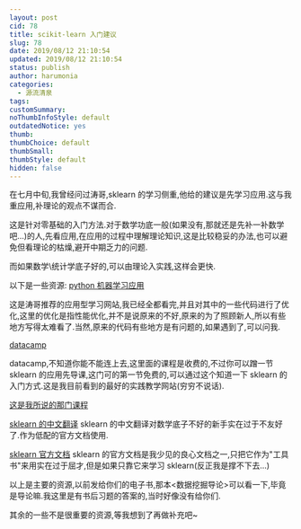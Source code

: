 ```yaml
---
layout: post
cid: 78
title: scikit-learn 入门建议
slug: 78
date: 2019/08/12 21:10:54
updated: 2019/08/12 21:10:54
status: publish
author: harumonia
categories:
  - 源流清泉
tags:
customSummary:
noThumbInfoStyle: default
outdatedNotice: yes
thumb:
thumbChoice: default
thumbSmall:
thumbStyle: default
hidden: false
---
```


在七月中旬,我曾经问过涛哥,sklearn 的学习侧重,他给的建议是先学习应用.这与我重应用,补理论的观点不谋而合.

这是针对零基础的入门方法.对于数学功底一般(如果没有,那就还是先补一补数学吧...)的人,先看应用,在应用的过程中理解理论知识,这是比较稳妥的办法,也可以避免但看理论的枯燥,避开中期乏力的问题.

而如果数学\统计学底子好的,可以由理论入实践,这样会更快.

以下是一些资源:
[python 机器学习应用](https://www.icourse163.org/learn/BIT-1001872001?tid=1001965001)

这是涛哥推荐的应用型学习网站,我已经全都看完,并且对其中的一些代码进行了优化,这里的优化是指性能优化,并不是说原来的不好,原来的为了照顾新人,所以有些地方写得太难看了.当然,原来的代码有些地方是有问题的,如果遇到了,可以问我.

[datacamp](https://www.datacamp.com)

datacamp,不知道你能不能连上去,这里面的课程是收费的,不过你可以蹭一节 sklearn 的应用先导课,这门可的第一节免费的,可以通过这个知道一下 sklearn 的入门方式.这是我目前看到的最好的实践教学网站(穷穷不说话).

[这是我所说的那门课程](https://www.datacamp.com/courses/supervised-learning-with-scikit-learn/continue)

[sklearn 的中文翻译](https://sklearn.apachecn.org)
sklearn 的中文翻译对数学底子不好的新手实在过于不友好了.作为低配的官方文档使用.

[sklearn 官方文档](https://scikit-learn.org/stable/)
sklearn 的官方文档是我少见的良心文档之一,只把它作为"工具书"来用实在过于屈才,但是如果只靠它来学习 sklearn(反正我是撑不下去...)

以上是主要的资源,以前发给你们的电子书,那本<数据挖掘导论>可以看一下,毕竟是导论嘛.我这里是有书后习题的答案的,当时好像没有给你们.

其余的一些不是很重要的资源,等我想到了再做补充吧~
